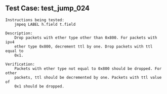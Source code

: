 
Test Case: test_jump_024
------------------------

    Instructions being tested:
        jmpeq LABEL h.field t.field

    Description:
        Drop packets with ether type other than 0x800. For packets with ipv4
        ether type 0x800, decrement ttl by one. Drop packets with ttl equal to
        0x1.

    Verification:
        Packets with ether type not equal to 0x800 should be dropped. For other
        packets, ttl should be decremented by one. Packets with ttl value of
        0x1 should be dropped.
